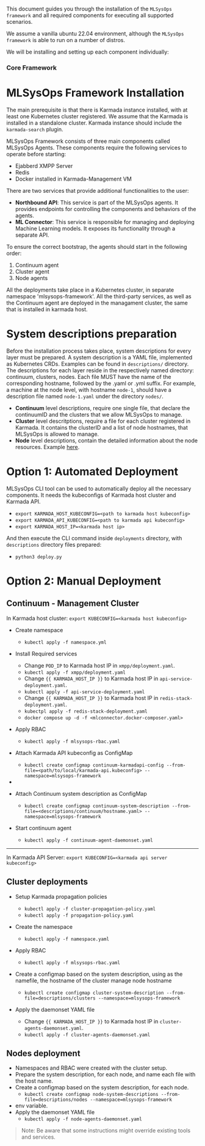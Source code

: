 This document guides you through the installation of the `MLSysOps framework`
and all required components for executing all supported scenarios.

We assume a vanilla ubuntu 22.04 environment, although the `MLSysOps framework`
is able to run on a number of distros.

We will be installing and setting up each component individually:

### Core Framework

# MLSysOps Framework Installation
The main prerequisite is that there is Karmada instance installed, with at least one Kubernetes cluster registered.
We assume that the Karmada is installed in a standalone cluster.
Karmada instance should include the `karmada-search` plugin.

MLSysOps Framework consists of three main components called MLSysOps Agents. These components require the following
services to operate before starting:

* Ejabberd XMPP Server
* Redis
* Docker installed in Karmada-Management VM

There are two services that provide additional functionalities to the user:

- **Northbound API**: This service is part of the MLSysOps agents. It provides endpoints for controlling the components and behaviors of the agents.
- **ML Connector**: This service is responsible for managing and deploying Machine Learning models. It exposes its functionality through a separate API.

To ensure the correct bootstrap, the agents should start in the following order:
1. Continuum agent
2. Cluster agent 
3. Node agents


All the deployments take place in a Kubernetes cluster, in separate namespace 'mlsysops-framework'. All the third-party services,
as well as the Continuum agent are deployed in the managament cluster, the same that is installed in karmada host.


# System descriptions preparation
Before the installation process takes place, system descriptions for every layer must be prepared.
A system description is a YAML file, implemented as Kubernetes CRDs.
Examples can be found in `descriptions/` directory.
The descriptions for each layer reside in the respectively named directory: continuum, clusters, nodes.
Each file MUST have the name of the corresponding hostname, followed by the .yaml or .yml suffix.
For example, a machine at the node level, with hostname `node-1`, should have a description file named `node-1.yaml` under
the directory `nodes/`.

* **Continuum** level descriptions, require one single file, that declare the continuumID and the clusters that we allow MLSysOps to manage.
* **Cluster** level descritptions, require a file for each cluster registered in Karmada. It contains the clusterID and a list of node hostnames, that MLSysOps is allowed to manage.
* **Node** level descriptions, contain the detailed information about the node resources. Example [here](descriptions/nodes/node-1.yaml).

# Option 1: Automated Deployment

MLSysOps CLI tool can be used to automatically deploy all the necessary components.
It needs the kubeconfigs of Karmada host cluster and Karmada API.

- `export KARMADA_HOST_KUBECONFIG=<path to karmada host kubeconfig>`
- `export KARMADA_API_KUBECONFIG=<path to karmada api kubeconfig>`
- `export KARMADA_HOST_IP=<karmada host ip>`

And then execute the CLI command inside `deployments` directory, with `descriptions` directory files prepared:
- `python3 deploy.py`

# Option 2: Manual Deployment

## Continuum - Management Cluster
In Karmada host cluster: `export KUBECONFIG=<karmada host kubeconfig>`


- Create namespace
  - `kubectl apply -f namespace.yml`

- Install Required services
  - Change `POD_IP` to Karmada host IP in `xmpp/deployment.yaml`.
  - `kubectl apply -f xmpp/deployment.yaml`
  - Change `{{ KARMADA_HOST_IP }}` to Karmada host IP in `api-service-deployment.yaml`.
  - `kubectl apply -f api-service-deployment.yaml`
  - Change `{{ KARMADA_HOST_IP }}` to Karmada host IP in `redis-stack-deployment.yaml`.
  - `kubectpl apply -f redis-stack-deployment.yaml`
  - `docker compose up -d -f <mlconnector.docker-composer.yaml>`

- Apply RBAC
  - `kubectl apply -f mlsysops-rbac.yaml`

- Attach Karmada API kubeconfig as ConfigMap
  - `kubectl create configmap continuum-karmadapi-config --from-file=<path/to/local/karmada-api.kubeconfig> --namespace=mlsysops-framework`
- 
- Attach Continuum system description as ConfigMap
  - `kubectl create configmap continuum-system-description --from-file=<descriptions/continuum/hostname.yaml> --namespace=mlsysops-framework`

- Start continuum agent
  - `kubectl apply -f continuum-agent-daemonset.yaml`

---
In Karmada API Server: `export KUBECONFIG=<karmada api server kubeconfig>`

## Cluster deployments

- Setup Karmada propagation policies
  - `kubectl apply -f cluster-propagation-policy.yaml`
  - `kubectl apply -f propagation-policy.yaml`

- Create the namespace
  - `kubectl apply -f namespace.yaml`

- Apply RBAC
  - `kubectl apply -f mlsysops-rbac.yaml`

- Create a configmap based on the system description, using as the namefile, the hostname of the cluster manage node hostname
  - `kubectl create configmap cluster-system-description --from-file=descriptions/clusters --namespace=mlsysops-framework`

- Apply the daemonset YAML file
  - Change `{{ KARMADA_HOST_IP }}` to Karmada host IP in `cluster-agents-daemonset.yaml`. 
  - `kubectl apply -f cluster-agents-daemonset.yaml`

## Nodes deployment

- Namespaces and RBAC were created with the cluster setup.
- Prepare the system description, for each node, and name each file with the host name. 
- Create a configmap based on the system description, for each node.
  - `kubectl create configmap node-system-descriptions --from-file=descriptions/nodes --namespace=mlsysops-framework`
-  env variable.
- Apply the daemonset YAML file
  - `kubectl apply -f node-agents-daemonset.yaml`

> Note: Be aware that some instructions might override existing tools and services.

